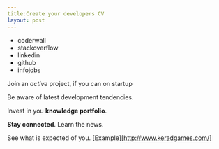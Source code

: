 ```yaml
---
title:Create your developers CV
layout: post
---
```

- coderwall  
- stackoverflow  
- linkedin  
- github
- infojobs

Join an _active_ project, if you can on startup

Be aware of latest development tendencies.

Invest in you __knowledge portfolio__.

__Stay connected__. Learn the news.

See what is expected of you.
[Example][http://www.keradgames.com/]
